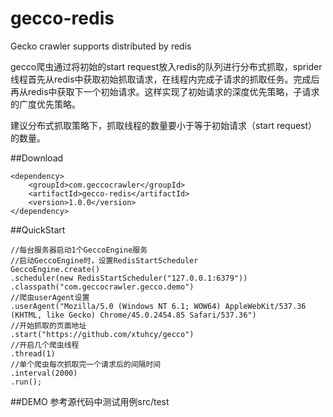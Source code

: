 # gecco-redis
Gecko crawler supports distributed by redis

gecco爬虫通过将初始的start request放入redis的队列进行分布式抓取，sprider线程首先从redis中获取初始抓取请求，在线程内完成子请求的抓取任务。完成后再从redis中获取下一个初始请求。这样实现了初始请求的深度优先策略，子请求的广度优先策略。

建议分布式抓取策略下，抓取线程的数量要小于等于初始请求（start request）的数量。

##Download

	<dependency>
	    <groupId>com.geccocrawler</groupId>
	    <artifactId>gecco-redis</artifactId>
	    <version>1.0.0</version>
	</dependency>

##QuickStart

	//每台服务器启动1个GeccoEngine服务
	//启动GeccoEngine时，设置RedisStartScheduler
	GeccoEngine.create()
	.scheduler(new RedisStartScheduler("127.0.0.1:6379"))
	.classpath("com.geccocrawler.gecco.demo")
	//爬虫userAgent设置
	.userAgent("Mozilla/5.0 (Windows NT 6.1; WOW64) AppleWebKit/537.36 (KHTML, like Gecko) Chrome/45.0.2454.85 Safari/537.36")
	//开始抓取的页面地址
	.start("https://github.com/xtuhcy/gecco")
	//开启几个爬虫线程
	.thread(1)
	//单个爬虫每次抓取完一个请求后的间隔时间
	.interval(2000)
	.run();

##DEMO
参考源代码中测试用例src/test
